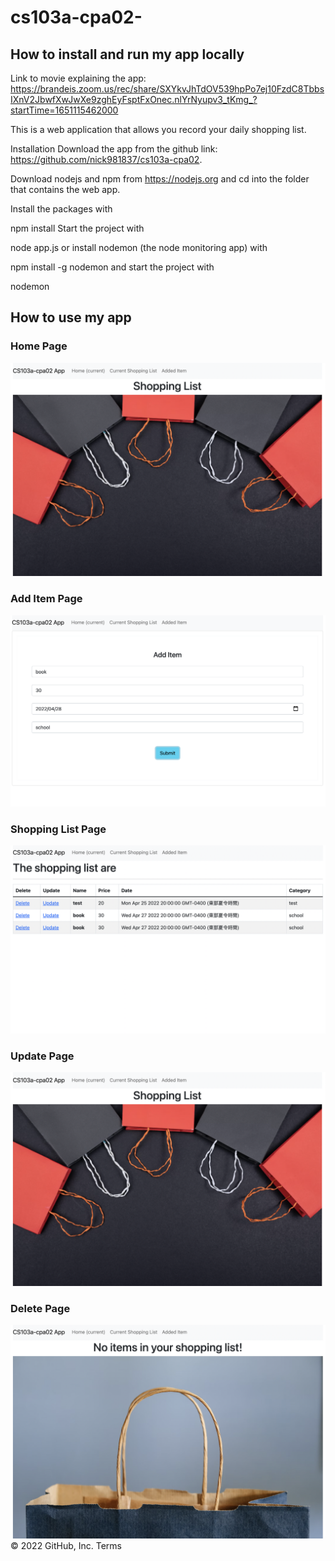 # cs103a-cpa02-

## How to install and run my app locally
Link to movie explaining the app: https://brandeis.zoom.us/rec/share/SXYkvJhTdOV539hpPo7ej10FzdC8TbbsIXnV2JbwfXwJwXe9zghEyFsptFxOnec.nlYrNyupv3_tKmg_?startTime=1651115462000

This is a web application that allows you record your daily shopping list.

Installation
Download the app from the github link: https://github.com/nick981837/cs103a-cpa02.

Download nodejs and npm from https://nodejs.org and cd into the folder that contains the web app.

Install the packages with

npm install
Start the project with

node app.js
or install nodemon (the node monitoring app) with

npm install -g nodemon
and start the project with

nodemon

## How to use my app

### Home Page
![Alt text](public/home.png?raw=true "Home")

### Add Item Page
![Alt text](public/add.png?raw=true "Add")

### Shopping List Page
![Alt text](public/show.png?raw=true "Shopping List")

### Update Page
![Alt text](public/home.png?raw=true "Update")

### Delete Page
![Alt text](public/delete.png?raw=true "Delete")
© 2022 GitHub, Inc.
Terms
